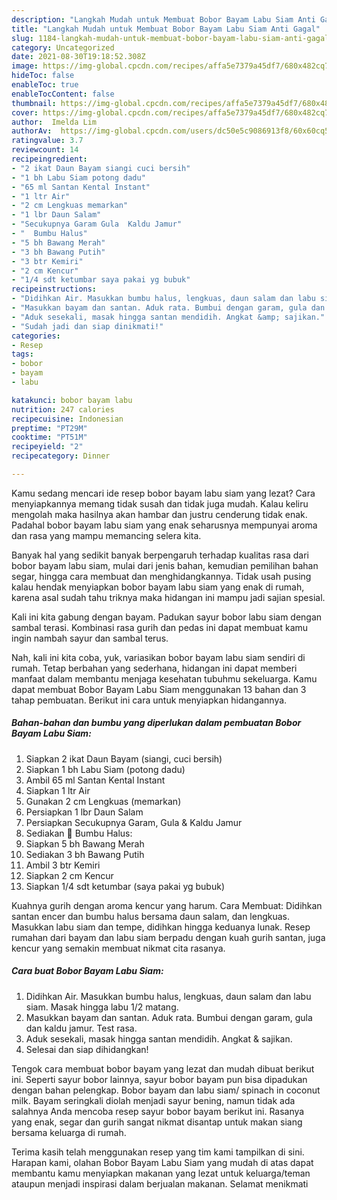 ```yaml
---
description: "Langkah Mudah untuk Membuat Bobor Bayam Labu Siam Anti Gagal"
title: "Langkah Mudah untuk Membuat Bobor Bayam Labu Siam Anti Gagal"
slug: 1184-langkah-mudah-untuk-membuat-bobor-bayam-labu-siam-anti-gagal
category: Uncategorized
date: 2021-08-30T19:18:52.308Z
image: https://img-global.cpcdn.com/recipes/affa5e7379a45df7/680x482cq70/bobor-bayam-labu-siam-foto-resep-utama.jpg
hideToc: false
enableToc: true
enableTocContent: false
thumbnail: https://img-global.cpcdn.com/recipes/affa5e7379a45df7/680x482cq70/bobor-bayam-labu-siam-foto-resep-utama.jpg
cover: https://img-global.cpcdn.com/recipes/affa5e7379a45df7/680x482cq70/bobor-bayam-labu-siam-foto-resep-utama.jpg
author:  Imelda Lim
authorAv:  https://img-global.cpcdn.com/users/dc50e5c9086913f8/60x60cq50/avatar.jpg
ratingvalue: 3.7
reviewcount: 14
recipeingredient:
- "2 ikat Daun Bayam siangi cuci bersih"
- "1 bh Labu Siam potong dadu"
- "65 ml Santan Kental Instant"
- "1 ltr Air"
- "2 cm Lengkuas memarkan"
- "1 lbr Daun Salam"
- "Secukupnya Garam Gula  Kaldu Jamur"
- "  Bumbu Halus"
- "5 bh Bawang Merah"
- "3 bh Bawang Putih"
- "3 btr Kemiri"
- "2 cm Kencur"
- "1/4 sdt ketumbar saya pakai yg bubuk"
recipeinstructions:
- "Didihkan Air. Masukkan bumbu halus, lengkuas, daun salam dan labu siam. Masak hingga labu 1/2 matang."
- "Masukkan bayam dan santan. Aduk rata. Bumbui dengan garam, gula dan kaldu jamur. Test rasa."
- "Aduk sesekali, masak hingga santan mendidih. Angkat &amp; sajikan."
- "Sudah jadi dan siap dinikmati!"
categories:
- Resep
tags:
- bobor
- bayam
- labu

katakunci: bobor bayam labu 
nutrition: 247 calories
recipecuisine: Indonesian
preptime: "PT29M"
cooktime: "PT51M"
recipeyield: "2"
recipecategory: Dinner

---
```



Kamu sedang mencari ide resep bobor bayam labu siam yang lezat? Cara menyiapkannya memang tidak susah dan tidak juga mudah. Kalau keliru mengolah maka hasilnya akan hambar dan justru cenderung tidak enak. Padahal bobor bayam labu siam yang enak seharusnya mempunyai aroma dan rasa yang mampu memancing selera kita.


Banyak hal yang sedikit banyak berpengaruh terhadap kualitas rasa dari bobor bayam labu siam, mulai dari jenis bahan, kemudian pemilihan bahan segar, hingga cara membuat dan menghidangkannya. Tidak usah pusing kalau hendak menyiapkan bobor bayam labu siam yang enak di rumah, karena asal sudah tahu triknya maka hidangan ini mampu jadi sajian spesial.

Kali ini kita gabung dengan bayam. Padukan sayur bobor labu siam dengan sambal terasi. Kombinasi rasa gurih dan pedas ini dapat membuat kamu ingin nambah sayur dan sambal terus.


Nah, kali ini kita coba, yuk, variasikan bobor bayam labu siam sendiri di rumah. Tetap berbahan yang sederhana, hidangan ini dapat memberi manfaat dalam membantu menjaga kesehatan tubuhmu sekeluarga. Kamu dapat membuat Bobor Bayam Labu Siam menggunakan 13 bahan dan 3 tahap pembuatan. Berikut ini cara untuk menyiapkan hidangannya.

<!--inarticleads1-->

##### Bahan-bahan dan bumbu yang diperlukan dalam pembuatan Bobor Bayam Labu Siam:

1. Siapkan 2 ikat Daun Bayam (siangi, cuci bersih)
1. Siapkan 1 bh Labu Siam (potong dadu)
1. Ambil 65 ml Santan Kental Instant
1. Siapkan 1 ltr Air
1. Gunakan 2 cm Lengkuas (memarkan)
1. Persiapkan 1 lbr Daun Salam
1. Persiapkan Secukupnya Garam, Gula &amp; Kaldu Jamur
1. Sediakan  📣 Bumbu Halus:
1. Siapkan 5 bh Bawang Merah
1. Sediakan 3 bh Bawang Putih
1. Ambil 3 btr Kemiri
1. Siapkan 2 cm Kencur
1. Siapkan 1/4 sdt ketumbar (saya pakai yg bubuk)


Kuahnya gurih dengan aroma kencur yang harum. Cara Membuat: Didihkan santan encer dan bumbu halus bersama daun salam, dan lengkuas. Masukkan labu siam dan tempe, didihkan hingga keduanya lunak. Resep rumahan dari bayam dan labu siam berpadu dengan kuah gurih santan, juga kencur yang semakin membuat nikmat cita rasanya. 

<!--inarticleads2-->

##### Cara buat Bobor Bayam Labu Siam:

1. Didihkan Air. Masukkan bumbu halus, lengkuas, daun salam dan labu siam. Masak hingga labu 1/2 matang.
1. Masukkan bayam dan santan. Aduk rata. Bumbui dengan garam, gula dan kaldu jamur. Test rasa.
1. Aduk sesekali, masak hingga santan mendidih. Angkat &amp; sajikan.
1. Selesai dan siap dihidangkan!

Tengok cara membuat bobor bayam yang lezat dan mudah dibuat berikut ini. Seperti sayur bobor lainnya, sayur bobor bayam pun bisa dipadukan dengan bahan pelengkap. Bobor bayam dan labu siam/ spinach in coconut milk. Bayam seringkali diolah menjadi sayur bening, namun tidak ada salahnya Anda mencoba resep sayur bobor bayam berikut ini. Rasanya yang enak, segar dan gurih sangat nikmat disantap untuk makan siang bersama keluarga di rumah. 

Terima kasih telah menggunakan resep yang tim kami tampilkan di sini. Harapan kami, olahan Bobor Bayam Labu Siam yang mudah di atas dapat membantu kamu menyiapkan makanan yang lezat untuk keluarga/teman ataupun menjadi inspirasi dalam berjualan makanan. Selamat menikmati
